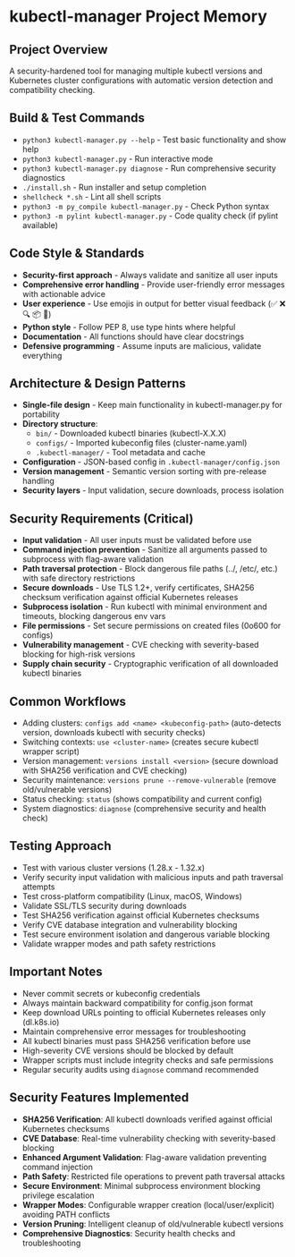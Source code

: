 # kubectl-manager Project Memory

## Project Overview
A security-hardened tool for managing multiple kubectl versions and Kubernetes cluster configurations with automatic version detection and compatibility checking.

## Build & Test Commands
- `python3 kubectl-manager.py --help` - Test basic functionality and show help
- `python3 kubectl-manager.py` - Run interactive mode
- `python3 kubectl-manager.py diagnose` - Run comprehensive security diagnostics
- `./install.sh` - Run installer and setup completion
- `shellcheck *.sh` - Lint all shell scripts
- `python3 -m py_compile kubectl-manager.py` - Check Python syntax
- `python3 -m pylint kubectl-manager.py` - Code quality check (if pylint available)

## Code Style & Standards
- **Security-first approach** - Always validate and sanitize all user inputs
- **Comprehensive error handling** - Provide user-friendly error messages with actionable advice
- **User experience** - Use emojis in output for better visual feedback (✅ ❌ 🔍 📦 🚀)
- **Python style** - Follow PEP 8, use type hints where helpful
- **Documentation** - All functions should have clear docstrings
- **Defensive programming** - Assume inputs are malicious, validate everything

## Architecture & Design Patterns
- **Single-file design** - Keep main functionality in kubectl-manager.py for portability
- **Directory structure**:
  - `bin/` - Downloaded kubectl binaries (kubectl-X.X.X)
  - `configs/` - Imported kubeconfig files (cluster-name.yaml)
  - `.kubectl-manager/` - Tool metadata and cache
- **Configuration** - JSON-based config in `.kubectl-manager/config.json`
- **Version management** - Semantic version sorting with pre-release handling
- **Security layers** - Input validation, secure downloads, process isolation

## Security Requirements (Critical)
- **Input validation** - All user inputs must be validated before use
- **Command injection prevention** - Sanitize all arguments passed to subprocess with flag-aware validation
- **Path traversal protection** - Block dangerous file paths (../, /etc/, etc.) with safe directory restrictions
- **Secure downloads** - Use TLS 1.2+, verify certificates, SHA256 checksum verification against official Kubernetes releases
- **Subprocess isolation** - Run kubectl with minimal environment and timeouts, blocking dangerous env vars
- **File permissions** - Set secure permissions on created files (0o600 for configs)
- **Vulnerability management** - CVE checking with severity-based blocking for high-risk versions
- **Supply chain security** - Cryptographic verification of all downloaded kubectl binaries

## Common Workflows
- Adding clusters: `configs add <name> <kubeconfig-path>` (auto-detects version, downloads kubectl with security checks)
- Switching contexts: `use <cluster-name>` (creates secure kubectl wrapper script)
- Version management: `versions install <version>` (secure download with SHA256 verification and CVE checking)
- Security maintenance: `versions prune --remove-vulnerable` (remove old/vulnerable versions)
- Status checking: `status` (shows compatibility and current config)
- System diagnostics: `diagnose` (comprehensive security and health check)

## Testing Approach
- Test with various cluster versions (1.28.x - 1.32.x)
- Verify security input validation with malicious inputs and path traversal attempts
- Test cross-platform compatibility (Linux, macOS, Windows)
- Validate SSL/TLS security during downloads
- Test SHA256 verification against official Kubernetes checksums
- Verify CVE database integration and vulnerability blocking
- Test secure environment isolation and dangerous variable blocking
- Validate wrapper modes and path safety restrictions

## Important Notes
- Never commit secrets or kubeconfig credentials
- Always maintain backward compatibility for config.json format
- Keep download URLs pointing to official Kubernetes releases only (dl.k8s.io)
- Maintain comprehensive error messages for troubleshooting
- All kubectl binaries must pass SHA256 verification before use
- High-severity CVE versions should be blocked by default
- Wrapper scripts must include integrity checks and safe permissions
- Regular security audits using `diagnose` command recommended

## Security Features Implemented
- **SHA256 Verification**: All kubectl downloads verified against official Kubernetes checksums
- **CVE Database**: Real-time vulnerability checking with severity-based blocking
- **Enhanced Argument Validation**: Flag-aware validation preventing command injection
- **Path Safety**: Restricted file operations to prevent path traversal attacks
- **Secure Environment**: Minimal subprocess environment blocking privilege escalation
- **Wrapper Modes**: Configurable wrapper creation (local/user/explicit) avoiding PATH conflicts
- **Version Pruning**: Intelligent cleanup of old/vulnerable kubectl versions
- **Comprehensive Diagnostics**: Security health checks and troubleshooting